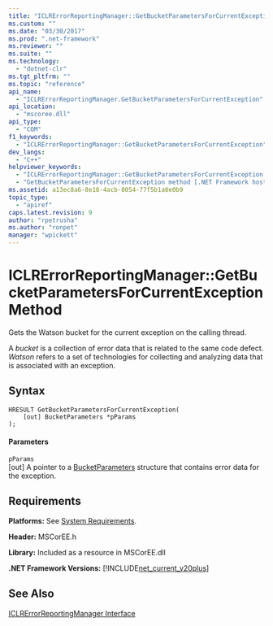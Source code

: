 ```yaml
---
title: "ICLRErrorReportingManager::GetBucketParametersForCurrentException Method"
ms.custom: ""
ms.date: "03/30/2017"
ms.prod: ".net-framework"
ms.reviewer: ""
ms.suite: ""
ms.technology: 
  - "dotnet-clr"
ms.tgt_pltfrm: ""
ms.topic: "reference"
api_name: 
  - "ICLRErrorReportingManager.GetBucketParametersForCurrentException"
api_location: 
  - "mscoree.dll"
api_type: 
  - "COM"
f1_keywords: 
  - "ICLRErrorReportingManager::GetBucketParametersForCurrentException"
dev_langs: 
  - "C++"
helpviewer_keywords: 
  - "ICLRErrorReportingManager::GetBucketParametersForCurrentException method [.NET Framework hosting]"
  - "GetBucketParametersForCurrentException method [.NET Framework hosting]"
ms.assetid: a13ec8a6-8e18-4acb-8054-77f5b1a0e0b9
topic_type: 
  - "apiref"
caps.latest.revision: 9
author: "rpetrusha"
ms.author: "ronpet"
manager: "wpickett"
---
```

# ICLRErrorReportingManager::GetBucketParametersForCurrentException Method
Gets the Watson bucket for the current exception on the calling thread.  
  
 A *bucket* is a collection of error data that is related to the same code defect. *Watson* refers to a set of technologies for collecting and analyzing data that is associated with an exception.  
  
## Syntax  
  
```  
HRESULT GetBucketParametersForCurrentException(  
    [out] BucketParameters *pParams  
);  
```  
  
#### Parameters  
 `pParams`  
 [out] A pointer to a [BucketParameters](../../../../docs/framework/unmanaged-api/hosting/bucketparameters-structure.md) structure that contains error data for the exception.  
  
## Requirements  
 **Platforms:** See [System Requirements](../../../../docs/framework/get-started/system-requirements.md).  
  
 **Header:** MSCorEE.h  
  
 **Library:** Included as a resource in MSCorEE.dll  
  
 **.NET Framework Versions:** [!INCLUDE[net_current_v20plus](../../../../includes/net-current-v20plus-md.md)]  
  
## See Also  
 [ICLRErrorReportingManager Interface](../../../../docs/framework/unmanaged-api/hosting/iclrerrorreportingmanager-interface.md)
